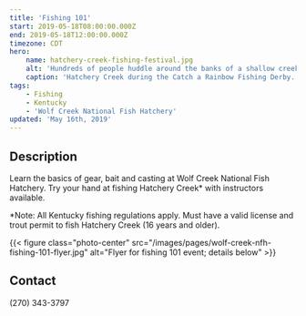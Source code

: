 ```yaml
---
title: 'Fishing 101'
start: 2019-05-18T08:00:00.000Z
end: 2019-05-18T12:00:00.000Z
timezone: CDT
hero:
    name: hatchery-creek-fishing-festival.jpg
    alt: 'Hundreds of people huddle around the banks of a shallow creek with fishing rods.'
    caption: 'Hatchery Creek during the Catch a Rainbow Fishing Derby. <a href="https://flic.kr/p/89eH6p">Photo</a> by Alex Hoover, USFWS.'
tags:
    - Fishing
    - Kentucky
    - 'Wolf Creek National Fish Hatchery'
updated: 'May 16th, 2019'
---
```


## Description

Learn the basics of gear, bait and casting at Wolf Creek National Fish Hatchery. Try your hand at fishing Hatchery Creek* with instructors available.

*Note: All Kentucky fishing regulations apply. Must have a valid license and trout permit to fish Hatchery Creek (16 years and older).

{{< figure class="photo-center" src="/images/pages/wolf-creek-nfh-fishing-101-flyer.jpg" alt="Flyer for fishing 101 event; details below" >}}

## Contact

(270) 343-3797